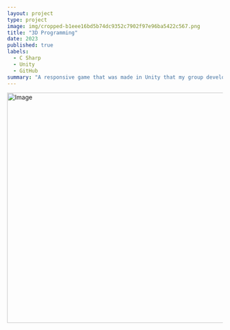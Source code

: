```yaml
---
layout: project
type: project
image: img/cropped-b1eee16bd5b74dc9352c7902f97e96ba5422c567.png
title: "3D Programming"
date: 2023
published: true
labels:
  - C Sharp
  - Unity
  - GitHub
summary: "A responsive game that was made in Unity that my group developed in ICS 369."
---
```




<img alt="Image" src="https://media.discordapp.net/attachments/1075911164988493847/1102376147855093890/Screenshot_2023-04-30_132603.png?ex=65b6e34a&amp;is=65a46e4a&amp;hm=b4ccebb8d65a979c00d5afc70016c270c8dc0d4f68cd608c44d0e9a3b5d2ee40&amp;=&amp;format=webp&amp;quality=lossless&amp;width=1245&amp;height=591" style="width: 1132px; height: 538px;">
